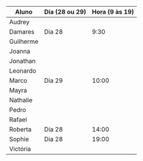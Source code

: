 | Aluno     | Dia (28 ou 29) | Hora (9 às 19) |
| --------- | -------------- | -------------- |
| Audrey    |                |                |
| Damares   |    Dia 28      |    9:30
| Guilherme |                |                |
| Joanna    |                |                |
| Jonathan  |                |                |
| Leonardo  |                |                |
| Marco     |    Dia 29      |    10:00       |
| Mayra     |                |                |
| Nathalie  |                |                |
| Pedro     |                |                |
| Rafael    |                |                |
| Roberta   |     Dia 28     |      14:00     |
| Sophie    |     Dia 28     |      19:00     |
| Victória  |                |                |

